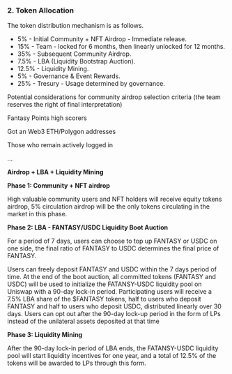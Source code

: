 ### 2. Token Allocation

The token distribution mechanism is as follows.

* 5% - Initial Community + NFT Airdrop - Immediate release.
* 15% - Team - locked for 6 months, then linearly unlocked for 12 months.
* 35% - Subsequent Community Airdrop.
* 7.5% - LBA (Liquidity Bootstrap Auction).
* 12.5% - Liquidity Mining.
* 5% - Governance & Event Rewards.
* 25% - Tresury - Usage determined by governance. 



Potential considerations for community airdrop selection criteria (the team reserves the right of final interpretation) 

Fantasy Points high scorers

Got an Web3 ETH/Polygon addresses

Those who remain actively logged in

...



**Airdrop + LBA + Liquidity Mining**

**Phase 1: Community + NFT airdrop**

High valuable community users and NFT holders will receive equity tokens airdrop, 5% circulation airdrop will be the only tokens circulating in the market in this phase. 



**Phase 2: LBA - FANTASY/USDC Liquidity Boot Auction**

For a period of 7 days, users can choose to top up FANTASY or USDC on one side, the final ratio of FANTASY to USDC determines the final price of FANTASY. 

Users can freely deposit FANTASY and USDC within the 7 days period of time. At the end of the boot auction, all committed tokens (FANTASY and USDC) will be used to initialize the FATANSY-USDC liquidity pool on Uniswap with a 90-day lock-in period. Participating users will receive a 7.5% LBA share of the $FANTASY tokens, half to users who deposit FANTASY and half to users who deposit USDC, distributed linearly over 30 days. Users can opt out after the 90-day lock-up period in the form of LPs instead of the unilateral assets deposited at that time



**Phase 3: Liquidity Mining**

After the 90-day lock-in period of LBA ends, the FATANSY-USDC liquidity pool will start liquidity incentives for one year, and a total of 12.5% of the tokens will be awarded to LPs through this form.
